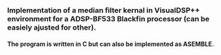 

### Implementation of a median filter kernal in VisualDSP++ environment for a ADSP-BF533 Blackfin processor (can be easiely ajusted for other).

#### The program is written in C but can also be implemented as ASEMBLE.
